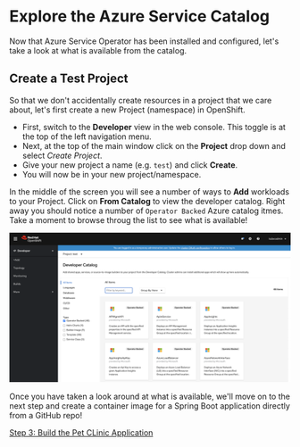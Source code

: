 # Explore the Azure Service Catalog

Now that Azure Service Operator has been installed and configured, let's take a look at what is available from the catalog.

## Create a Test Project

So that we don't accidentally create resources in a project that we care about, let's first create a new Project (namespace) in OpenShift.

* First, switch to the **Developer** view in the web console.  This toggle is at the top of the left navigation menu.
* Next, at the top of the main window click on the **Project** drop down and select *Create Project*.
* Give your new project a name (e.g. `test`) and click **Create**.
* You will now be in your new project/namespace.

In the middle of the screen you will see a number of ways to **Add** workloads to your Project.  Click on **From Catalog** to view the developer catalog.  Right away you should notice a number of `Operator Backed` Azure catalog itmes.  Take a moment to browse throug the list to see what is available!

![Azure Services in the OpenShift Developer Catalog](images/azure-catalog.png "Azure Services in the OpenShift Developer Catalo")

Once you have taken a look around at what is available, we'll move on to the next step and create a container image for a Spring Boot application directly from a GitHub repo!

[Step 3: Build the Pet CLinic Application](03-build-app.md)
